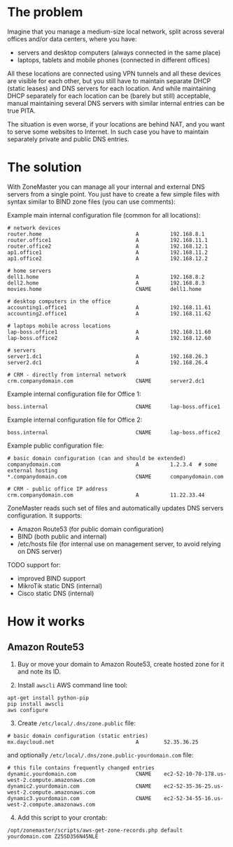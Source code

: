 # The problem

Imagine that you manage a medium-size local network, split across several offices and/or
data centers, where you have:

- servers and desktop computers (always connected in the same place)
- laptops, tablets and mobile phones (connected in different offices)

All these locations are connected using VPN tunnels and all these devices are visible for
each other, but you still have to maintain separate DHCP (static leases) and DNS servers
for each location. And while maintaining DHCP separately for each location can be (barely
but still) acceptable, manual maintaining several DNS servers with similar internal entries
can be true PITA.

The situation is even worse, if your locations are behind NAT, and you want to serve some
websites to Internet. In such case you have to maintain separately private and public DNS
entries.


# The solution

With ZoneMaster you can manage all your internal and external DNS servers from a single
point. You just have to create a few simple files with syntax similar to BIND zone files
(you can use comments):

Example main internal configuration file (common for all locations):

```
# network devices
router.home                              A          192.168.8.1
router.office1                           A          192.168.11.1
router.office2                           A          192.168.12.1
ap1.office1                              A          192.168.11.2
ap1.office2                              A          192.168.12.2

# home servers
dell1.home                               A          192.168.8.2
dell2.home                               A          192.168.8.3
movies.home                              CNAME      dell1.home

# desktop computers in the office
accounting1.office1                      A          192.168.11.61
accounting2.office1                      A          192.168.11.62

# laptops mobile across locations
lap-boss.office1                         A          192.168.11.60
lap-boss.office2                         A          192.168.12.60

# servers
server1.dc1                              A          192.168.26.3
server2.dc1                              A          192.168.26.4

# CRM - directly from internal network
crm.companydomain.com                    CNAME      server2.dc1
```

Example internal configuration file for Office 1:

```
boss.internal                            CNAME      lap-boss.office1
```

Example internal configuration file for Office 2:

```
boss.internal                            CNAME      lap-boss.office2
```

Example public configuration file:

```
# basic domain configuration (can and should be extended)
companydomain.com                        A          1.2.3.4  # some external hosting
*.companydomain.com                      CNAME      companydomain.com

# CRM - public office IP address
crm.companydomain.com                    A          11.22.33.44
```


ZoneMaster reads such set of files and automatically updates DNS servers configuration.
It supports:

- Amazon Route53 (for public domain configuration)
- BIND (both public and internal)
- /etc/hosts file (for internal use on management server, to avoid relying on DNS server)

TODO support for:

- improved BIND support
- MikroTik static DNS (internal)
- Cisco static DNS (internal)


# How it works

## Amazon Route53

1. Buy or move your domain to Amazon Route53, create hosted zone for it and note its ID.

2. Install `awscli` AWS command line tool:

```
apt-get install python-pip
pip install awscli
aws configure
```

3. Create `/etc/local/.dns/zone.public` file:

```
# basic domain configuration (static entries)
mx.daycloud.net                          A        52.35.36.25
```

and optionally `/etc/local/.dns/zone.public-yourdomain.com` file:

```
# this file contains frequently changed entries
dynamic.yourdomain.com                   CNAME    ec2-52-10-70-178.us-west-2.compute.amazonaws.com
dynamic2.yourdomain.com                  CNAME    ec2-52-35-36-25.us-west-2.compute.amazonaws.com
dynamic3.yourdomain.com                  CNAME    ec2-52-34-55-16.us-west-2.compute.amazonaws.com
```

4. Add this script to your crontab:

```
/opt/zonemaster/scripts/aws-get-zone-records.php default yourdomain.com Z25SD356N45NLE
```
